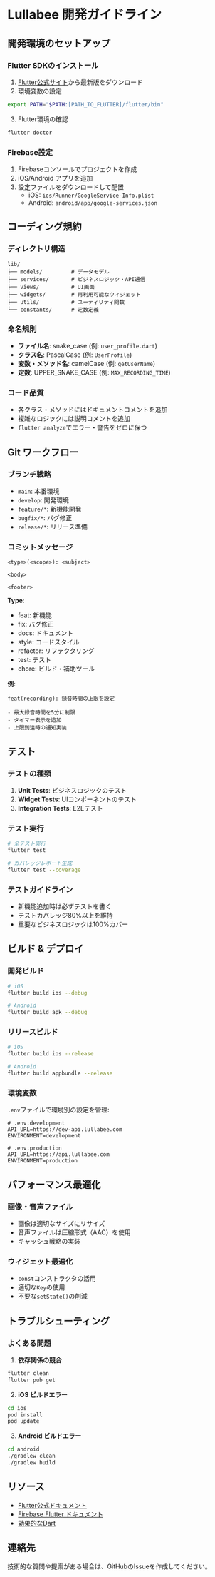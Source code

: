 # Lullabee 開発ガイドライン

## 開発環境のセットアップ

### Flutter SDKのインストール

1. [Flutter公式サイト](https://flutter.dev/docs/get-started/install)から最新版をダウンロード
2. 環境変数の設定
```bash
export PATH="$PATH:[PATH_TO_FLUTTER]/flutter/bin"
```

3. Flutter環境の確認
```bash
flutter doctor
```

### Firebase設定

1. Firebaseコンソールでプロジェクトを作成
2. iOS/Android アプリを追加
3. 設定ファイルをダウンロードして配置
   - iOS: `ios/Runner/GoogleService-Info.plist`
   - Android: `android/app/google-services.json`

## コーディング規約

### ディレクトリ構造

```
lib/
├── models/         # データモデル
├── services/       # ビジネスロジック・API通信
├── views/          # UI画面
├── widgets/        # 再利用可能なウィジェット
├── utils/          # ユーティリティ関数
└── constants/      # 定数定義
```

### 命名規則

- **ファイル名**: snake_case (例: `user_profile.dart`)
- **クラス名**: PascalCase (例: `UserProfile`)
- **変数・メソッド名**: camelCase (例: `getUserName`)
- **定数**: UPPER_SNAKE_CASE (例: `MAX_RECORDING_TIME`)

### コード品質

- 各クラス・メソッドにはドキュメントコメントを追加
- 複雑なロジックには説明コメントを追加
- `flutter analyze`でエラー・警告をゼロに保つ

## Git ワークフロー

### ブランチ戦略

- `main`: 本番環境
- `develop`: 開発環境
- `feature/*`: 新機能開発
- `bugfix/*`: バグ修正
- `release/*`: リリース準備

### コミットメッセージ

```
<type>(<scope>): <subject>

<body>

<footer>
```

**Type**:
- feat: 新機能
- fix: バグ修正
- docs: ドキュメント
- style: コードスタイル
- refactor: リファクタリング
- test: テスト
- chore: ビルド・補助ツール

**例**:
```
feat(recording): 録音時間の上限を設定

- 最大録音時間を5分に制限
- タイマー表示を追加
- 上限到達時の通知実装
```

## テスト

### テストの種類

1. **Unit Tests**: ビジネスロジックのテスト
2. **Widget Tests**: UIコンポーネントのテスト
3. **Integration Tests**: E2Eテスト

### テスト実行

```bash
# 全テスト実行
flutter test

# カバレッジレポート生成
flutter test --coverage
```

### テストガイドライン

- 新機能追加時は必ずテストを書く
- テストカバレッジ80%以上を維持
- 重要なビジネスロジックは100%カバー

## ビルド & デプロイ

### 開発ビルド

```bash
# iOS
flutter build ios --debug

# Android
flutter build apk --debug
```

### リリースビルド

```bash
# iOS
flutter build ios --release

# Android
flutter build appbundle --release
```

### 環境変数

`.env`ファイルで環境別の設定を管理:

```
# .env.development
API_URL=https://dev-api.lullabee.com
ENVIRONMENT=development

# .env.production
API_URL=https://api.lullabee.com
ENVIRONMENT=production
```

## パフォーマンス最適化

### 画像・音声ファイル

- 画像は適切なサイズにリサイズ
- 音声ファイルは圧縮形式（AAC）を使用
- キャッシュ戦略の実装

### ウィジェット最適化

- `const`コンストラクタの活用
- 適切な`Key`の使用
- 不要な`setState()`の削減

## トラブルシューティング

### よくある問題

1. **依存関係の競合**
```bash
flutter clean
flutter pub get
```

2. **iOS ビルドエラー**
```bash
cd ios
pod install
pod update
```

3. **Android ビルドエラー**
```bash
cd android
./gradlew clean
./gradlew build
```

## リソース

- [Flutter公式ドキュメント](https://flutter.dev/docs)
- [Firebase Flutter ドキュメント](https://firebase.flutter.dev/)
- [効果的なDart](https://dart.dev/guides/language/effective-dart)

## 連絡先

技術的な質問や提案がある場合は、GitHubのIssueを作成してください。